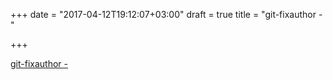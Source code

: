 +++
date = "2017-04-12T19:12:07+03:00"
draft = true
title = "git-fixauthor -  "

+++

<p><a href="https://t.co/l1SUwTC3YY">git-fixauthor -  </a></p>
